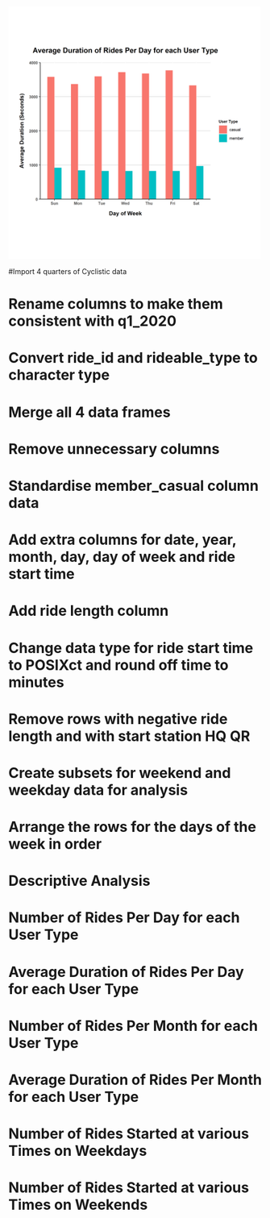 <img src="images/Average%20Duration%20of%20Rides%20Per%20Day%20for%20each%20User%20Type.png" width="500" height="500">

#Import 4 quarters of  Cyclistic data




# Rename columns to make them consistent with q1_2020


         

# Convert ride_id and rideable_type to character type



# Merge all 4 data frames



# Remove unnecessary columns



# Standardise member_casual column data



# Add extra columns for date, year, month, day, day of week and ride start time



# Add ride length column




# Change data type for ride start time to POSIXct and round off time to minutes




# Remove rows with negative ride length and with start station HQ QR



# Create subsets for weekend and weekday data for analysis



# Arrange the rows for the days of the week in order







# Descriptive Analysis





# Number of Rides Per Day for each User Type




# Average Duration of Rides Per Day for each User Type



# Number of Rides Per Month for each User Type




# Average Duration of Rides Per Month for each User Type





# Number of Rides Started at various Times on Weekdays





# Number of Rides Started at various Times on Weekends

